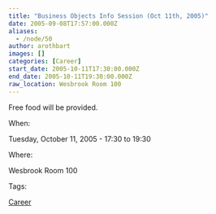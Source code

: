 ```yaml
---
title: "Business Objects Info Session (Oct 11th, 2005)"
date: 2005-09-08T17:57:00.000Z
aliases:
  - /node/50
author: arothbart
images: []
categories: [Career]
start_date: 2005-10-11T17:30:00.000Z
end_date: 2005-10-11T19:30:00.000Z
raw_location: Wesbrook Room 100
---
```


Free food will be provided.

When: 

Tuesday, October 11, 2005 - 17:30 to 19:30

Where: 

Wesbrook Room 100

Tags: 

[Career](/career)
